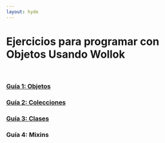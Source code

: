 ```yaml
---
layout: hyde
---
```


# Ejercicios para programar con Objetos Usando Wollok

<br/>

### [Guía 1: Objetos]({{site.baseurl}}/ejercicios-1-objetos/index.html)

### [Guía 2: Colecciones]({{site.baseurl}}/ejercicios-2-colecciones/index.html)

### [Guía 3: Clases]({{site.baseurl}}/ejercicios-3-clases/index.html)

### Guía 4: Mixins